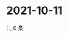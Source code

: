 # 2021-10-11

共 0 条

<!-- BEGIN WEIBO -->
<!-- 最后更新时间 Mon Oct 11 2021 00:00:47 GMT+0800 (China Standard Time) -->

<!-- END WEIBO -->
